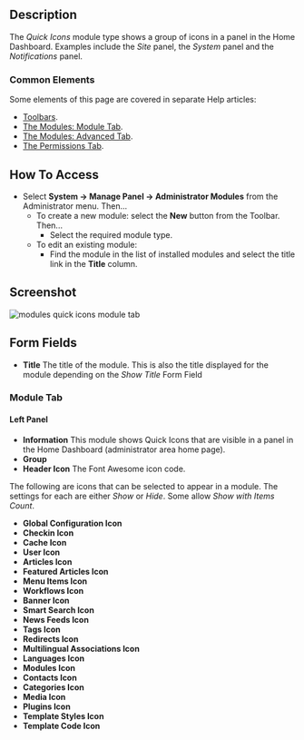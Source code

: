 <!-- Filename: Help4.x:Admin_Modules:_Quick_Icons / Display title: Modules: Quick Icons -->

## Description

The *Quick Icons* module type shows a group of icons in a panel in the Home 
Dashboard. Examples include the *Site* panel, the *System* panel and the
*Notifications* panel.

### Common Elements

Some elements of this page are covered in separate Help articles:

* [Toolbars](jdocmanual?article=help/common-elements/toolbars).
* [The Modules: Module Tab](jdocmanual?article=help/modules/modules-module-tab).
* [The Modules: Advanced Tab](jdocmanual?article=help/modules/modules-advanced-tab).
* [The Permissions Tab](jdocmanual?article=help/common-elements/edit-permissions).

## How To Access

- Select **System → Manage Panel → Administrator Modules** from
  the Administrator menu. Then...
  - To create a new module: select the **New** button from the Toolbar. Then...
    - Select the required module type.
  - To edit an existing module:
    - Find the module in the list of installed modules and select the
      title link in the **Title** column.

## Screenshot

![modules quick icons module tab](../../../en/images/modules-admin/modules-quick-icons-module-tab.png)

## Form Fields

- **Title** The title of the module. This is also the title displayed
  for the module depending on the *Show Title* Form Field

### Module Tab

#### Left Panel

- **Information** This module shows Quick Icons that are visible in a panel
  in the Home Dashboard (administrator area home page).
- **Group**
- **Header Icon** The Font Awesome icon code.

The following are icons that can be selected to appear in a module. The 
settings for each are either *Show* or *Hide*. Some allow *Show with Items Count*.

- **Global Configuration Icon**
- **Checkin Icon**
- **Cache Icon**
- **User Icon**
- **Articles Icon**
- **Featured Articles Icon**
- **Menu Items Icon**
- **Workflows Icon**
- **Banner Icon**
- **Smart Search Icon**
- **News Feeds Icon**
- **Tags Icon**
- **Redirects Icon**
- **Multilingual Associations Icon**
- **Languages Icon**
- **Modules Icon**
- **Contacts Icon**
- **Categories Icon**
- **Media Icon**
- **Plugins Icon**
- **Template Styles Icon**
- **Template Code Icon**
